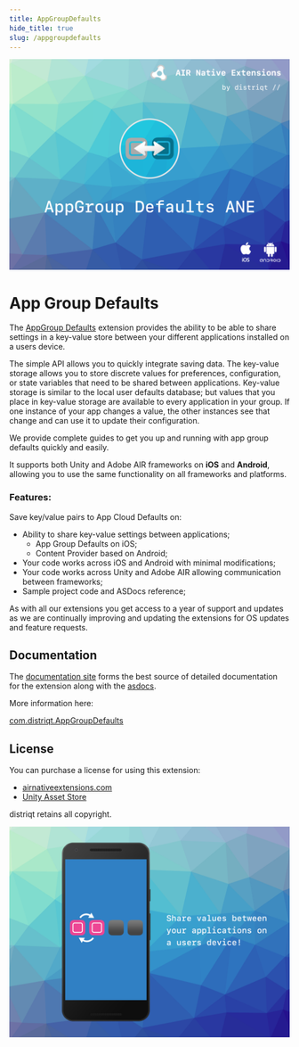 ```yaml
---
title: AppGroupDefaults
hide_title: true
slug: /appgroupdefaults
---
```


![](images/hero.png)

# App Group Defaults 

The [AppGroup Defaults](https://airnativeextensions.com/extension/com.distriqt.AppGroupDefaults) extension provides the ability to be able to share settings in a key-value store between your different applications installed on a users device.

The simple API allows you to quickly integrate saving data. The key-value storage allows you to store discrete values for preferences, configuration, or state variables that need to be shared between applications. Key-value storage is similar to the local user defaults database; but values that you place in key-value storage are available to every application in your group. If one instance of your app changes a value, the other instances see that change and can use it to update their configuration.

We provide complete guides to get you up and running with app group defaults quickly and easily.

It supports both Unity and Adobe AIR frameworks on **iOS** and **Android**, allowing you to use the same functionality on all frameworks and platforms.


### Features:

Save key/value pairs to App Cloud Defaults on: 

- Ability to share key-value settings between applications;
  - App Group Defaults on iOS;
  - Content Provider based on Android;
- Your code works across iOS and Android with minimal modifications;
- Your code works across Unity and Adobe AIR allowing communication between frameworks;
- Sample project code and ASDocs reference;

As with all our extensions you get access to a year of support and updates as we are continually improving and updating the extensions for OS updates and feature requests.



## Documentation

The [documentation site](https://docs.airnativeextensions.com/docs/appgroupdefaults/) forms the best source of detailed documentation for the extension along with the [asdocs](https://docs.airnativeextensions.com/asdocs/appgroupdefaults). 

More information here:

[com.distriqt.AppGroupDefaults](https://airnativeextensions.com/extension/com.distriqt.AppGroupDefaults)





## License

You can purchase a license for using this extension:

- [airnativeextensions.com](https://airnativeextensions.com/)
- [Unity Asset Store](https://assetstore.unity.com/publishers/46451)

distriqt retains all copyright.


![](images/promo.png)